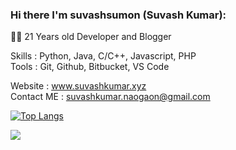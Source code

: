 
### Hi there I'm suvashsumon (Suvash Kumar):


  
  
👨‍💻 21 Years old Developer and Blogger

Skills : Python, Java, C/C++, Javascript, PHP  
Tools : Git, Github, Bitbucket, VS Code
  
Website : www.suvashkumar.xyz  
Contact ME   :     suvashkumar.naogaon@gmail.com


[![Top Langs](https://github-readme-stats.vercel.app/api/top-langs/?username=suvashsumon&layout=compact)](https://github.com/suvashsumon/)

<img src="https://github-readme-stats.vercel.app/api?username=suvashsumon&show_icons=true" style="text-align: center;">
